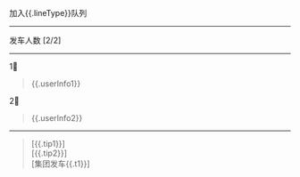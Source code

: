 加入{{.lineType}}队列  

---
发车人数 [2/2]  

---
1⃣<qqbot-at-user id="{{.userId1}}" />  
> {{.userInfo1}}  

2⃣<qqbot-at-user id="{{.userId2}}" />  
> {{.userInfo2}}  

---
> [{{.tip1}}]  
  [{{.tip2}}]  
  [集团发车{{.t1}}]
